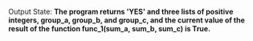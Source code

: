 Output State: **The program returns 'YES' and three lists of positive integers, group_a, group_b, and group_c, and the current value of the result of the function func_1(sum_a, sum_b, sum_c) is True.**